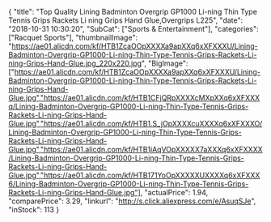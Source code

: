 {
	"title": "Top Quality Lining Badminton Overgrip GP1000 Li-ning Thin Type Tennis Grips Rackets Li ning Grips Hand Glue,Overgrips L225",
	"date": "2018-10-31 10:30:20",
	"SubCat": ["Sports & Entertainment"],
	"categories": ["Racquet Sports"],
	"thumbnailImage": "https://ae01.alicdn.com/kf/HTB1ZcaOOpXXXXa9apXXq6xXFXXXU/Lining-Badminton-Overgrip-GP1000-Li-ning-Thin-Type-Tennis-Grips-Rackets-Li-ning-Grips-Hand-Glue.jpg_220x220.jpg",
	"BigImage": ["https://ae01.alicdn.com/kf/HTB1ZcaOOpXXXXa9apXXq6xXFXXXU/Lining-Badminton-Overgrip-GP1000-Li-ning-Thin-Type-Tennis-Grips-Rackets-Li-ning-Grips-Hand-Glue.jpg","https://ae01.alicdn.com/kf/HTB1CFjQRpXXXXcMXpXXq6xXFXXXq/Lining-Badminton-Overgrip-GP1000-Li-ning-Thin-Type-Tennis-Grips-Rackets-Li-ning-Grips-Hand-Glue.jpg","https://ae01.alicdn.com/kf/HTB1.S_jOpXXXXcuXXXXq6xXFXXXO/Lining-Badminton-Overgrip-GP1000-Li-ning-Thin-Type-Tennis-Grips-Rackets-Li-ning-Grips-Hand-Glue.jpg","https://ae01.alicdn.com/kf/HTB1jAqVOpXXXXX7aXXXq6xXFXXXX/Lining-Badminton-Overgrip-GP1000-Li-ning-Thin-Type-Tennis-Grips-Rackets-Li-ning-Grips-Hand-Glue.jpg","https://ae01.alicdn.com/kf/HTB171YoOpXXXXXUXXXXq6xXFXXX6/Lining-Badminton-Overgrip-GP1000-Li-ning-Thin-Type-Tennis-Grips-Rackets-Li-ning-Grips-Hand-Glue.jpg"],
	"actualPrice": 1.94,
	"comparePrice": 3.29,
	"linkurl": "http://s.click.aliexpress.com/e/AsuqSJe",
	"inStock": 113
}
